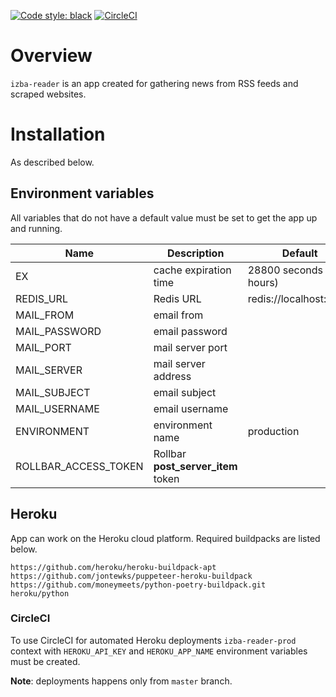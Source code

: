 [![Code style: black](https://img.shields.io/badge/code%20style-black-000000.svg)](https://github.com/psf/black)
[![CircleCI](https://circleci.com/gh/przemekk1385/izba-reader.svg?style=shield&circle-token=e583a0d895060bf37fa621a2b4ed066482c7baba)](https://app.circleci.com/pipelines/github/przemekk1385/izba-reader)

# Overview

`izba-reader` is an app created for gathering news from RSS feeds and scraped websites.

# Installation

As described below.

## Environment variables

All variables that do not have a default value must be set to get the app up and running.

| Name                 | Description                        | Default                 |
|----------------------|------------------------------------|-------------------------|
| EX                   | cache expiration time              | 28800 seconds (8 hours) |
| REDIS_URL            | Redis URL                          | redis://localhost:6379  |
| MAIL_FROM            | email from                         |
| MAIL_PASSWORD        | email password                     |
| MAIL_PORT            | mail server port                   |
| MAIL_SERVER          | mail server address                |
| MAIL_SUBJECT         | email subject                      |
| MAIL_USERNAME        | email username                     |
| ENVIRONMENT          | environment name                   | production              |
| ROLLBAR_ACCESS_TOKEN | Rollbar **post_server_item** token |

## Heroku

App can work on the Heroku cloud platform. Required buildpacks are listed below.

```
https://github.com/heroku/heroku-buildpack-apt
https://github.com/jontewks/puppeteer-heroku-buildpack
https://github.com/moneymeets/python-poetry-buildpack.git
heroku/python
```

### CircleCI

To use CircleCI for automated Heroku deployments `izba-reader-prod` context with
`HEROKU_API_KEY` and `HEROKU_APP_NAME` environment variables must be created.

**Note**: deployments happens only from `master` branch.
